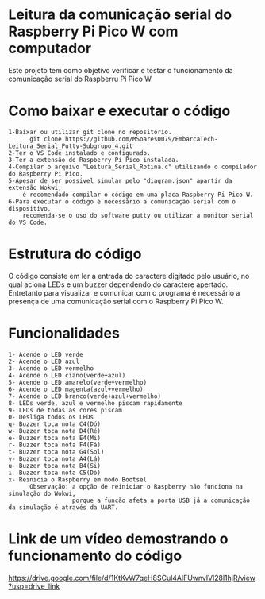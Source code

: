 # Leitura da comunicação serial do Raspberry Pi Pico W com computador
Este projeto tem como objetivo verificar e testar o funcionamento da comunicação serial do Raspberru Pi Pico W

# Como baixar e executar o código
    1-Baixar ou utilizar git clone no repositório.
          git clone https://github.com/MSoares0079/EmbarcaTech-Leitura_Serial_Putty-Subgrupo_4.git
    2-Ter o VS Code instalado e configurado.
    3-Ter a extensão do Raspberry Pi Pico instalada.
    4-Compilar o arquivo "Leitura_Serial_Rotina.c" utilizando o compilador do Raspberry Pi Pico.
    5-Apesar de ser possivel simular pelo "diagram.json" apartir da extensão Wokwi,
        é recomendado compilar o código em uma placa Raspberry Pi Pico W.
    6-Para executar o código é necessário a comunicação serial com o dispositivo, 
        recomenda-se o uso do software putty ou utilizar a monitor serial do VS Code.

# Estrutura do código
O código consiste em ler a entrada do caractere digitado pelo usuário, no qual aciona LEDs e um buzzer dependendo do caractere apertado. Entretanto para visualizar e comunicar com o programa é necessário a presença de uma comunicação serial com o Raspberry Pi Pico W.

# Funcionalidades
    1- Acende o LED verde
    2- Acende o LED azul
    3- Acende o LED vermelho
    4- Acende o LED ciano(verde+azul)
    5- Acende o LED amarelo(verde+vermelho)
    6- Acende o LED magenta(azul+vermelho)
    7- Acende o LED branco(verde+azul+vermelho)
    8- LEDs verde, azul e vermelho piscam rapidamente
    9- LEDs de todas as cores piscam
    0- Desliga todos os LEDs
    q- Buzzer toca nota C4(Dó)
    w- Buzzer toca nota D4(Ré)
    e- Buzzer toca nota E4(Mi)
    r- Buzzer toca nota F4(Fá)
    t- Buzzer toca nota G4(Sol)
    y- Buzzer toca nota A4(Lá)
    u- Buzzer toca nota B4(Si)
    i- Buzzer toca nota C5(Dó)
    x- Reinicia o Raspberry em modo Bootsel
          Observação: a opção de reiniciar o Raspberry não funciona na simulação do Wokwi,
                      porque a função afeta a porta USB já a comunicação da simulação é através da UART. 
# Link de um vídeo demostrando o funcionamento do código
https://drive.google.com/file/d/1KtKvW7qeH8SCul4AlFUwnvlVl28l1hjR/view?usp=drive_link
